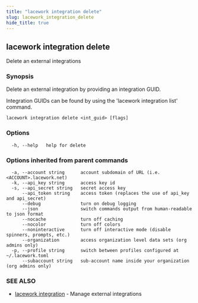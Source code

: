 ```yaml
---
title: "lacework integration delete"
slug: lacework_integration_delete
hide_title: true
---
```


## lacework integration delete

Delete an external integrations

### Synopsis

Delete an external integration by providing an integration GUID.

Integration GUIDs can be found by using the 'lacework integration list' command.

```
lacework integration delete <int_guid> [flags]
```

### Options

```
  -h, --help   help for delete
```

### Options inherited from parent commands

```
  -a, --account string      account subdomain of URL (i.e. <ACCOUNT>.lacework.net)
  -k, --api_key string      access key id
  -s, --api_secret string   secret access key
      --api_token string    access token (replaces the use of api_key and api_secret)
      --debug               turn on debug logging
      --json                switch commands output from human-readable to json format
      --nocache             turn off caching
      --nocolor             turn off colors
      --noninteractive      turn off interactive mode (disable spinners, prompts, etc.)
      --organization        access organization level data sets (org admins only)
  -p, --profile string      switch between profiles configured at ~/.lacework.toml
      --subaccount string   sub-account name inside your organization (org admins only)
```

### SEE ALSO

* [lacework integration](lacework_integration.md)	 - Manage external integrations

